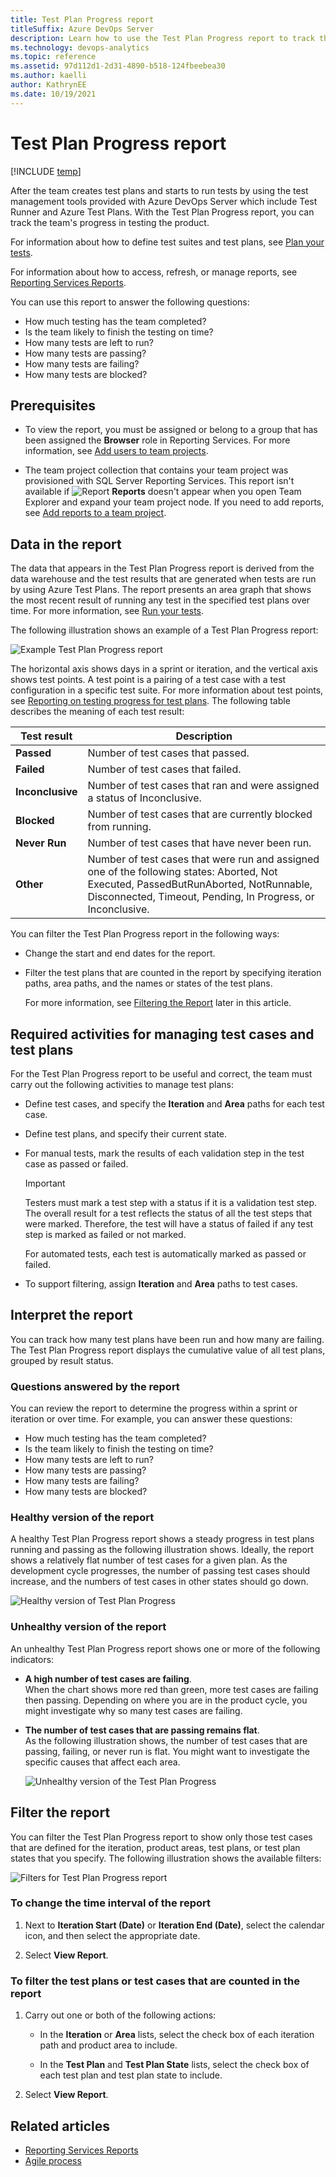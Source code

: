 ```yaml
---
title: Test Plan Progress report 
titleSuffix: Azure DevOps Server
description: Learn how to use the Test Plan Progress report to track the team's progress in testing the product.
ms.technology: devops-analytics
ms.topic: reference
ms.assetid: 97d112d1-2d31-4890-b518-124fbeebea30
ms.author: kaelli
author: KathrynEE
ms.date: 10/19/2021
---
```


# Test Plan Progress report

[!INCLUDE [temp](../includes/tfs-report-platform-version.md)]

After the team creates test plans and starts to run tests by using the test management tools provided with Azure DevOps Server which include Test Runner and Azure Test Plans. With the Test Plan Progress report, you can track the team's progress in testing the product.
  
For information about how to define test suites and test plans, see [Plan your tests](../../test/create-test-cases.md).  
  
For information about how to access, refresh, or manage reports, see [Reporting Services Reports](reporting-services-reports.md).  
  
You can use this report to answer the following questions:
- How much testing has the team completed?
- Is the team likely to finish the testing on time?
- How many tests are left to run?
- How many tests are passing?
- How many tests are failing?
- How many tests are blocked?
  
## Prerequisites 
  
- To view the report, you must be assigned or belong to a group that has been assigned the **Browser** role in Reporting Services. For more information, see [Add users to team projects](../admin/grant-permissions-to-reports.md).  
  
- The team project collection that contains your team project was provisioned with SQL Server Reporting Services. This report isn't available if ![Report](media/icon_reportte.png "Icon_reportTE") **Reports** doesn't appear when you open Team Explorer and expand your team project node. If you need to add reports, see [Add reports to a team project](../admin/add-reports-to-a-team-project.md).  
  
<a name="Data"></a>

## Data in the report  

The data that appears in the Test Plan Progress report is derived from the data warehouse and the test results that are generated when tests are run by using Azure Test Plans. The report presents an area graph that shows the most recent result of running any test in the specified test plans over time. For more information, see [Run your tests](../../test/run-manual-tests.md).  
  
The following illustration shows an example of a Test Plan Progress report:  
  
![Example Test Plan Progress report](media/procguid_reports_testprogress.png "ProcGuid_Reports_TestProgress")  
  
The horizontal axis shows days in a sprint or iteration, and the vertical axis shows test points. A test point is a pairing of a test case with a test configuration in a specific test suite. For more information about test points, see [Reporting on testing progress for test plans](../../test/track-test-status.md). The following table describes the meaning of each test result:  
  
|Test result|Description|  
|-----------------|-----------------|  
|**Passed**|Number of test cases that passed.|  
|**Failed**|Number of test cases that failed.|  
|**Inconclusive**|Number of test cases that ran and were assigned a status of Inconclusive.|  
|**Blocked**|Number of test cases that are currently blocked from running.|  
|**Never Run**|Number of test cases that have never been run.|  
|**Other**|Number of test cases that were run and assigned one of the following states: Aborted, Not Executed, PassedButRunAborted, NotRunnable, Disconnected, Timeout, Pending, In Progress, or Inconclusive.|  
  
You can filter the Test Plan Progress report in the following ways:  
  
- Change the start and end dates for the report.  
  
- Filter the test plans that are counted in the report by specifying iteration paths, area paths, and the names or states of the test plans.  
  
  For more information, see [Filtering the Report](#Changing) later in this article.  
  
## Required activities for managing test cases and test plans
 
For the Test Plan Progress report to be useful and correct, the team must carry out the following activities to manage test plans:  
  
- Define test cases, and specify the **Iteration** and **Area** paths for each test case.  
  
- Define test plans, and specify their current state.  
  
- For manual tests, mark the results of each validation step in the test case as passed or failed.  
  
    > [!IMPORTANT]
    >  Testers must mark a test step with a status if it is a validation test step. The overall result for a test reflects the status of all the test steps that were marked. Therefore, the test will have a status of failed if any test step is marked as failed or not marked.  
  
     For automated tests, each test is automatically marked as passed or failed.  
  
- To support filtering, assign **Iteration** and **Area** paths to test cases.  

<a name="Interpreting"></a> 
 
## Interpret the report

You can track how many test plans have been run and how many are failing. The Test Plan Progress report displays the cumulative value of all test plans, grouped by result status.  
  
### Questions answered by the report  

You can review the report to determine the progress within a sprint or iteration or over time. For example, you can answer these questions:  
- How much testing has the team completed?  
- Is the team likely to finish the testing on time?  
- How many tests are left to run?  
- How many tests are passing?  
- How many tests are failing?  
- How many tests are blocked?  
  
### Healthy version of the report

A healthy Test Plan Progress report shows a steady progress in test plans running and passing as the following illustration shows. Ideally, the report shows a relatively flat number of test cases for a given plan. As the development cycle progresses, the number of passing test cases should increase, and the numbers of test cases in other states should go down.  
  
![Healthy version of Test Plan Progress](media/procguid_testplanprogress_healthy.png "ProcGuid_TestPlanProgress_Healthy")  
  
### Unhealthy version of the report  

An unhealthy Test Plan Progress report shows one or more of the following indicators:  
  
-   **A high number of test cases are failing**.  
     When the chart shows more red than green, more test cases are failing then passing. Depending on where you are in the product cycle, you might investigate why so many test cases are failing.  
-   **The number of test cases that are passing remains flat**.  
     As the following illustration shows, the number of test cases that are passing, failing, or never run is flat. You might want to investigate the specific causes that affect each area.  
  
     ![Unhealthy version of the Test Plan Progress](media/procguid_testplanprogress_unhealthy.png "ProcGuid_TestPlanProgress_Unhealthy")  
 
<a name="Changing"></a> 
 
## Filter the report  

You can filter the Test Plan Progress report to show only those test cases that are defined for the iteration, product areas, test plans, or test plan states that you specify. The following illustration shows the available filters:  
  
![Filters for Test Plan Progress report](media/procguid_planprogressfilters.png "ProcGuid_PlanProgressFilters")  
  
### To change the time interval of the report  
  
1. Next to **Iteration Start (Date)** or **Iteration End (Date)**, select the calendar icon, and then select the appropriate date.  
  
2. Select **View Report**.  
  
### To filter the test plans or test cases that are counted in the report  
  
1. Carry out one or both of the following actions:  
  
    -   In the **Iteration** or **Area** lists, select the check box of each iteration path and product area to include.  
  
    -   In the **Test Plan** and **Test Plan State** lists, select the check box of each test plan and test plan state to include.  
  
2. Select **View Report**.  
  
## Related articles

- [Reporting Services Reports](reporting-services-reports.md)   
- [Agile process](../../boards/work-items/guidance/agile-process.md)
